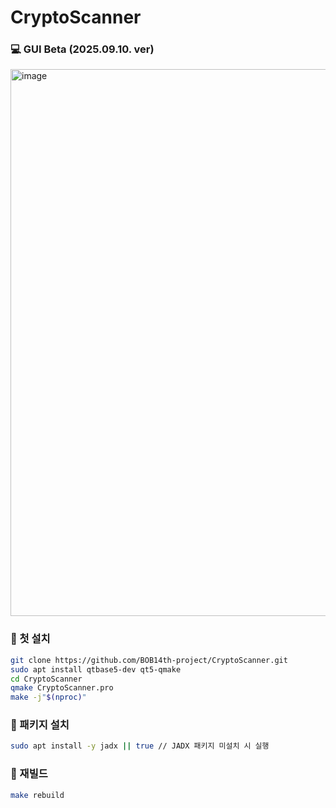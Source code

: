 # CryptoScanner

### 💻 GUI Beta (2025.09.10. ver)
<img width="1918" height="875" alt="image" src="https://github.com/user-attachments/assets/d3ccd4b2-ff03-479c-9be0-2b1bb529ae55" />

### 🔧 첫 설치
``` bash
git clone https://github.com/BOB14th-project/CryptoScanner.git
sudo apt install qtbase5-dev qt5-qmake
cd CryptoScanner
qmake CryptoScanner.pro
make -j"$(nproc)"
```

### 🔧 패키지 설치
``` bash
sudo apt install -y jadx || true // JADX 패키지 미설치 시 실행
```

### 🔧 재빌드
``` bash
make rebuild
```
